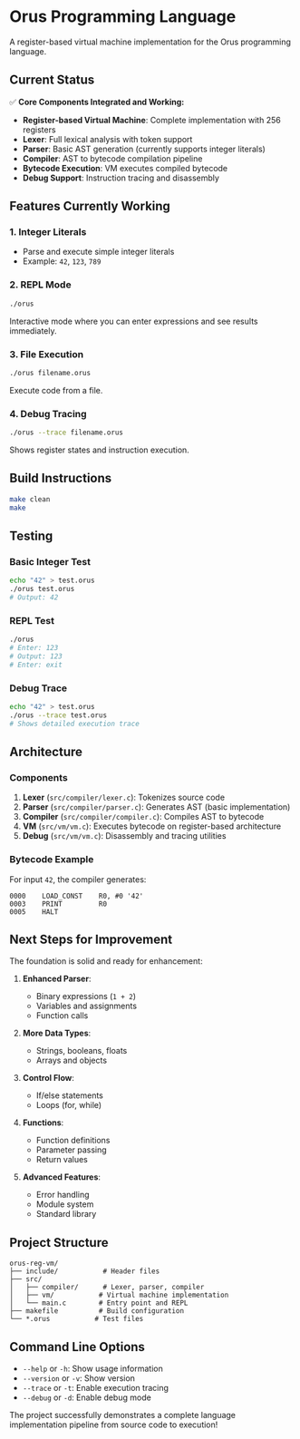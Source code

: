# Orus Programming Language

A register-based virtual machine implementation for the Orus programming language.

## Current Status

✅ **Core Components Integrated and Working:**

- **Register-based Virtual Machine**: Complete implementation with 256 registers
- **Lexer**: Full lexical analysis with token support
- **Parser**: Basic AST generation (currently supports integer literals)
- **Compiler**: AST to bytecode compilation pipeline
- **Bytecode Execution**: VM executes compiled bytecode
- **Debug Support**: Instruction tracing and disassembly

## Features Currently Working

### 1. Integer Literals
- Parse and execute simple integer literals
- Example: `42`, `123`, `789`

### 2. REPL Mode
```bash
./orus
```
Interactive mode where you can enter expressions and see results immediately.

### 3. File Execution
```bash
./orus filename.orus
```
Execute code from a file.

### 4. Debug Tracing
```bash
./orus --trace filename.orus
```
Shows register states and instruction execution.

## Build Instructions

```bash
make clean
make
```

## Testing

### Basic Integer Test
```bash
echo "42" > test.orus
./orus test.orus
# Output: 42
```

### REPL Test
```bash
./orus
# Enter: 123
# Output: 123
# Enter: exit
```

### Debug Trace
```bash
echo "42" > test.orus  
./orus --trace test.orus
# Shows detailed execution trace
```

## Architecture

### Components

1. **Lexer** (`src/compiler/lexer.c`): Tokenizes source code
2. **Parser** (`src/compiler/parser.c`): Generates AST (basic implementation)
3. **Compiler** (`src/compiler/compiler.c`): Compiles AST to bytecode
4. **VM** (`src/vm/vm.c`): Executes bytecode on register-based architecture
5. **Debug** (`src/vm/vm.c`): Disassembly and tracing utilities

### Bytecode Example

For input `42`, the compiler generates:
```
0000    LOAD_CONST    R0, #0 '42'
0003    PRINT         R0  
0005    HALT
```

## Next Steps for Improvement

The foundation is solid and ready for enhancement:

1. **Enhanced Parser**: 
   - Binary expressions (`1 + 2`)
   - Variables and assignments
   - Function calls

2. **More Data Types**:
   - Strings, booleans, floats
   - Arrays and objects

3. **Control Flow**:
   - If/else statements
   - Loops (for, while)

4. **Functions**:
   - Function definitions
   - Parameter passing
   - Return values

5. **Advanced Features**:
   - Error handling
   - Module system
   - Standard library

## Project Structure

```
orus-reg-vm/
├── include/           # Header files
├── src/
│   ├── compiler/      # Lexer, parser, compiler
│   ├── vm/           # Virtual machine implementation
│   └── main.c        # Entry point and REPL
├── makefile          # Build configuration
└── *.orus           # Test files
```

## Command Line Options

- `--help` or `-h`: Show usage information
- `--version` or `-v`: Show version
- `--trace` or `-t`: Enable execution tracing
- `--debug` or `-d`: Enable debug mode

The project successfully demonstrates a complete language implementation pipeline from source code to execution!
